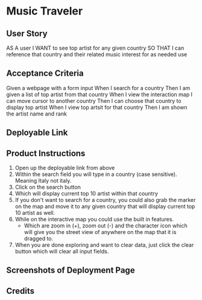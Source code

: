 # Music Traveler 


## User Story
AS A user
I WANT to see top artist for any given country
SO THAT I can reference that country and their related music interest for as needed use 


## Acceptance Criteria 
Given a webpage with a form input 
When I search for a country 
Then I am given a list of top artist from that country
When I view the interaction map I can move cursor to another country 
Then I can choose that country to display top artist
When I view top artsit for that country 
Then I am shown the artist name and rank

## Deployable Link


## Product Instructions

  1. Open up the deployable link from above
  2. Within the search field you will type in a country (case sensitive). Meaning Italy not italy. 
  3. Click on the search button 
  4. Which will display current top 10 artist within that country 
  5. If you don't want to search for a country, you could also grab the marker on the map and move it to any given country that will display current top 10 artist as well. 
  6. While on the interactive map you could use the built in features. 
     - Which are zoom in (+), zoom out (-) and the character icon  which will give you the street view of anywhere on the map that it is dragged to. 
  7. When you are done exploring and want to clear data, just click the clear button which will clear all input fields.  

## Screenshots of Deployment Page 

## Credits 